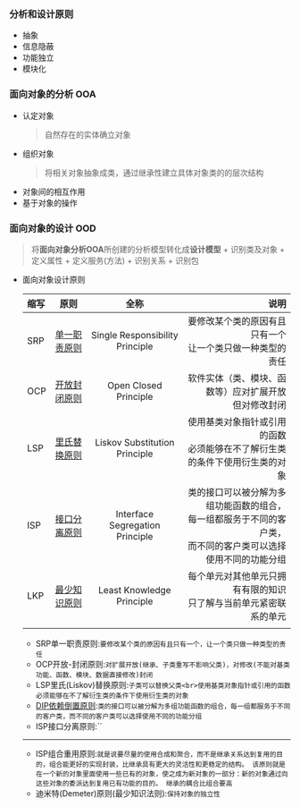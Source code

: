 ### 分析和设计原则
  + 抽象
  + 信息隐蔽
  + 功能独立
  + 模块化
### 面向对象的分析 OOA
  + 认定对象
    > 自然存在的实体确立对象
  + 组织对象
    > 将相关对象抽象成类，通过继承性建立具体对象类的的层次结构
  + 对象间的相互作用
  + 基于对象的操作
### 面向对象的设计 OOD
  > 将**面向对象分析OOA**所创建的分析模型转化成**设计模型**
    + 识别类及对象
    + 定义属性
    + 定义服务(方法)
    + 识别关系
    + 识别包
  + 面向对象设计原则
    
    |缩写|原则|全称|说明|
    |:---|:---:|:---:|---:|
    |SRP|[单一职责原则](https://www.cnblogs.com/gaochundong/p/interface_segregation_principle.html)|Single Responsibility Principle|要修改某个类的原因有且只有一个<br>让一个类只做一种类型的责任|
    |OCP|[开放封闭原则](https://www.cnblogs.com/gaochundong/p/open_closed_principle.html)|Open Closed Principle|软件实体（类、模块、函数等）应对扩展开放<br>但对修改封闭|
    |LSP|[里氏替换原则](https://www.cnblogs.com/gaochundong/p/liskov_substitution_principle.html)|Liskov Substitution Principle|使用基类对象指针或引用的函数<br>必须能够在不了解衍生类的条件下使用衍生类的对象|
    |ISP|[接口分离原则](https://www.cnblogs.com/gaochundong/p/interface_segregation_principle.html)|Interface Segregation Principle|类的接口可以被分解为多组功能函数的组合，<br>每一组都服务于不同的客户类，<br>而不同的客户类可以选择使用不同的功能分组|
    |LKP|[最少知识原则](https://www.cnblogs.com/gaochundong/p/least_knowledge_principle.html)|Least Knowledge Principle|每个单元对其他单元只拥有有限的知识<br>只了解与当前单元紧密联系的单元|
    |||||
  
    + SRP单一职责原则:`要修改某个类的原因有且只有一个，让一个类只做一种类型的责任`
    + OCP开放-封闭原则:`对扩展开放(继承、子类重写不影响父类)，对修改(不能对基类功能、函数、模块、数据直接修改)封闭`
    + LSP里氏(Liskov)替换原则:`子类可以替换父类<br>使用基类对象指针或引用的函数必须能够在不了解衍生类的条件下使用衍生类的对象`
    + [DIP依赖倒置原则](https://blog.csdn.net/yabay2208/article/details/73826719):`类的接口可以被分解为多组功能函数的组合，每一组都服务于不同的客户类，而不同的客户类可以选择使用不同的功能分组`
    + ISP接口分离原则:``
    ---
    + ISP组合重用原则:`就是说要尽量的使用合成和聚合，而不是继承关系达到复用的目的，组合能更好的实现封装，比继承具有更大的灵活性和更稳定的结构。
该原则就是在一个新的对象里面使用一些已有的对象，使之成为新对象的一部分：新的对象通过向这些对象的委派达到复用已有功能的目的。
继承的耦合比组合要高`
    + 迪米特(Demeter)原则(最少知识法则):`保持对象的独立性`

